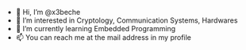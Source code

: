 - 👋 Hi, I’m @x3beche
- 👀 I’m interested in Cryptology, Communication Systems, Hardwares
- 🌱 I’m currently learning Embedded Programming
- 📫 You can reach me at the mail address in my profile
